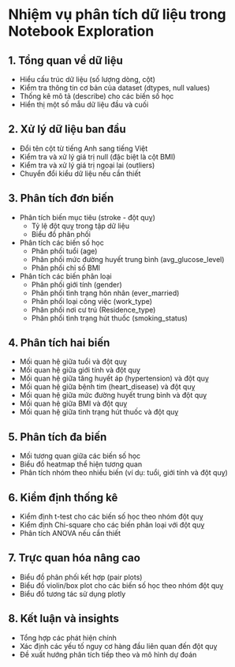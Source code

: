 # Nhiệm vụ phân tích dữ liệu trong Notebook Exploration

## 1. Tổng quan về dữ liệu
- Hiểu cấu trúc dữ liệu (số lượng dòng, cột)
- Kiểm tra thông tin cơ bản của dataset (dtypes, null values)
- Thống kê mô tả (describe) cho các biến số học
- Hiển thị một số mẫu dữ liệu đầu và cuối

## 2. Xử lý dữ liệu ban đầu
- Đổi tên cột từ tiếng Anh sang tiếng Việt
- Kiểm tra và xử lý giá trị null (đặc biệt là cột BMI)
- Kiểm tra và xử lý giá trị ngoại lai (outliers)
- Chuyển đổi kiểu dữ liệu nếu cần thiết

## 3. Phân tích đơn biến
- Phân tích biến mục tiêu (stroke - đột quỵ)
  - Tỷ lệ đột quỵ trong tập dữ liệu
  - Biểu đồ phân phối
- Phân tích các biến số học
  - Phân phối tuổi (age)
  - Phân phối mức đường huyết trung bình (avg_glucose_level)
  - Phân phối chỉ số BMI
- Phân tích các biến phân loại
  - Phân phối giới tính (gender)
  - Phân phối tình trạng hôn nhân (ever_married)
  - Phân phối loại công việc (work_type)
  - Phân phối nơi cư trú (Residence_type)
  - Phân phối tình trạng hút thuốc (smoking_status)

## 4. Phân tích hai biến
- Mối quan hệ giữa tuổi và đột quỵ
- Mối quan hệ giữa giới tính và đột quỵ
- Mối quan hệ giữa tăng huyết áp (hypertension) và đột quỵ
- Mối quan hệ giữa bệnh tim (heart_disease) và đột quỵ
- Mối quan hệ giữa mức đường huyết trung bình và đột quỵ
- Mối quan hệ giữa BMI và đột quỵ
- Mối quan hệ giữa tình trạng hút thuốc và đột quỵ

## 5. Phân tích đa biến
- Mối tương quan giữa các biến số học
- Biểu đồ heatmap thể hiện tương quan
- Phân tích nhóm theo nhiều biến (ví dụ: tuổi, giới tính và đột quỵ)

## 6. Kiểm định thống kê
- Kiểm định t-test cho các biến số học theo nhóm đột quỵ
- Kiểm định Chi-square cho các biến phân loại với đột quỵ
- Phân tích ANOVA nếu cần thiết

## 7. Trực quan hóa nâng cao
- Biểu đồ phân phối kết hợp (pair plots)
- Biểu đồ violin/box plot cho các biến số học theo nhóm đột quỵ
- Biểu đồ tương tác sử dụng plotly

## 8. Kết luận và insights
- Tổng hợp các phát hiện chính
- Xác định các yếu tố nguy cơ hàng đầu liên quan đến đột quỵ
- Đề xuất hướng phân tích tiếp theo và mô hình dự đoán
